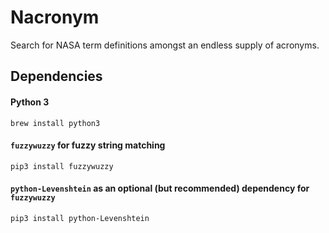 # Nacronym

Search for NASA term definitions amongst an endless supply of acronyms.

## Dependencies
#### Python 3
```
brew install python3
```

#### `fuzzywuzzy` for fuzzy string matching
```
pip3 install fuzzywuzzy
```

#### `python-Levenshtein` as an optional (but recommended) dependency for `fuzzywuzzy`
```
pip3 install python-Levenshtein
```
